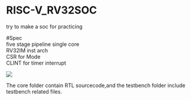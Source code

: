 # RISC-V_RV32SOC
try to make a soc for practicing  

#Spec  
five stage pipeline single core  
RV32IM inst arch  
CSR for Mode  
CLINT for timer interrupt  

![](https://hackmd.io/_uploads/B1JGPCyY3.png)

The core folder contain RTL sourcecode,and the testbench folder include testbench related files.
